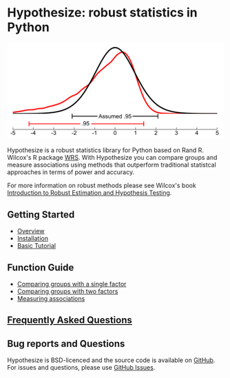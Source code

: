 # Hypothesize: robust statistics in Python

![Screenshot](img/dist_overlay.png)

Hypothesize is a robust statistics library for 
Python based on Rand R. Wilcox's R package [WRS](https://dornsife.usc.edu/labs/rwilcox/software/). 
With Hypothesize you can compare groups and 
measure associations using methods that outperform 
traditional statistcal approaches in terms of power 
and accuracy. 

For more information on robust methods please see Wilcox's book 
[Introduction to Robust Estimation and Hypothesis Testing](https://play.google.com/store/books/details?id=8f8nBb4__EYC&gl=ca&hl=en-CA&source=productsearch&utm_source=HA_Desktop_US&utm_medium=SEM&utm_campaign=PLA&pcampaignid=MKTAD0930BO1&gclid=CjwKCAiA44LzBRB-EiwA-jJipJzyqx9kwNMq5MMU7fG2RrwBK9F7sirX4pfhS8wO7k9Uz_Sqf2P28BoCYzcQAvD_BwE&gclsrc=aw.ds).

## Getting Started

- [Overview](overview.md)
- [Installation](install_dep.md)
- [Basic Tutorial](basic_tutorial.md#)

## Function Guide

- [Comparing groups with a single factor](function_guide.md#Comparing-groups-with-a-single-factor)
- [Comparing groups with two factors](function_guide.md#comparing-groups-with-two-factors)
- [Measuring associations](function_guide.md#measuring-associations)

## [Frequently Asked Questions](FAQ.md)

## Bug reports and Questions
Hypothesize is BSD-licenced and the source code is available
on [GitHub](https://github.com/Alcampopiano/hypothesize).
For issues and questions, 
please use [GitHub Issues](https://github.com/Alcampopiano/hypothesize/issues).


